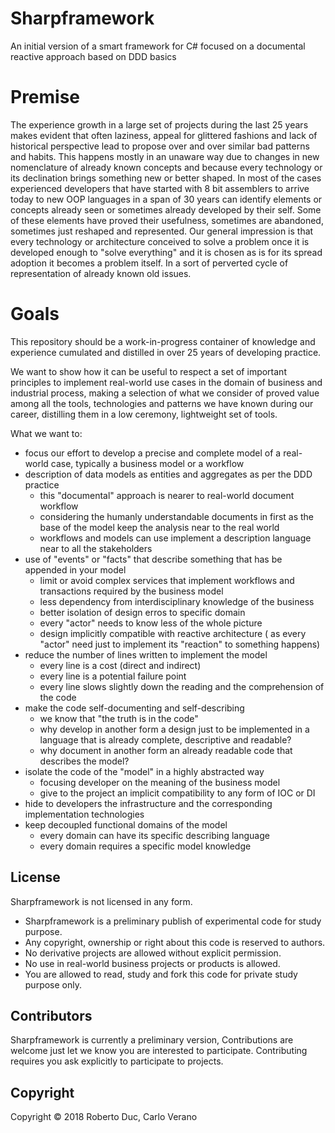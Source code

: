 # Sharpframework
An initial version of a smart framework for C# focused on a documental reactive approach based on DDD basics

# Premise
The experience growth in a large set of projects during the last 25 years makes evident that often laziness, appeal 
for glittered fashions and lack of historical perspective 
lead to propose over and over similar bad patterns and habits.
This happens mostly in an unaware way due to changes in new nomenclature of already known concepts and because every technology or its declination brings something new or better shaped. 
In most of the cases experienced developers that have started with 8 bit assemblers to arrive today to new OOP languages in a span of 30 years can identify elements or concepts already seen or sometimes already developed by their self.
Some of these elements have proved their usefulness, sometimes are abandoned, sometimes just reshaped and represented.
Our general impression is that every technology or architecture conceived to solve a problem once it is developed enough to "solve everything" and it is chosen as is for its spread adoption it becomes a problem itself. 
In a sort of perverted cycle of representation of already known old issues. 

# Goals

This repository should be a work-in-progress container of knowledge and experience cumulated and distilled in over 25 years of developing practice.

We want to show how it can be useful to respect a set of important principles to implement real-world use cases in the domain
of business and industrial process, making a selection of what we consider of proved value among all the tools, technologies and patterns we have known during our career, distilling them in a low ceremony, lightweight set of tools.

What we want to:
- focus our effort to develop a precise and complete model of a real-world case, typically a business model or a workflow
- description of data models as entities and aggregates as per the DDD practice
  - this "documental" approach is nearer to real-world document workflow
  - considering the humanly understandable documents in first as the base of the model keep the analysis near to the real world
  - workflows and models can use implement a description language near to all the stakeholders
- use of "events" or "facts" that describe something that has be appended in your model
  - limit or avoid complex services that implement workflows and transactions required by the business model 
  - less dependency from interdisciplinary knowledge of the business 
  - better isolation of design erros to specific domain
  - every "actor" needs to know less of the whole picture
  - design implicitly compatible  with reactive architecture ( as every "actor" need just to implement its "reaction" to something happens)
- reduce the number of lines written to implement the model
  - every line is a cost (direct and indirect)
  - every line is a potential failure point 
  - every line slows slightly down the reading and the comprehension of the code
- make the code self-documenting and self-describing 
  - we know that "the truth is in the code"
  - why develop in another form a design just to be implemented in a language that is already complete, descriptive and readable?
  - why document in another form an already readable code that describes the model?
- isolate the code of the "model"  in a highly abstracted way
  - focusing developer on the meaning of the business model
  - give to the project an implicit compatibility to any form of IOC or DI
- hide to developers the infrastructure and the corresponding implementation technologies
- keep decoupled functional domains of the model 
  - every domain can have its specific describing language
  - every domain requires a specific model knowledge

## License
Sharpframework is not licensed in any form.
- Sharpframework is a preliminary publish of experimental code for study purpose.
- Any copyright, ownership or right about this code is reserved to authors.
- No derivative projects are allowed without explicit permission.
- No use in real-world business projects or products is allowed.
- You are allowed to read, study and fork this code for private study purpose only.  

## Contributors
Sharpframework is currently a preliminary version, Contributions are welcome just let we know you are interested to participate.
Contributing requires you ask explicitly to participate to projects.

## Copyright
Copyright © 2018 Roberto Duc, Carlo Verano